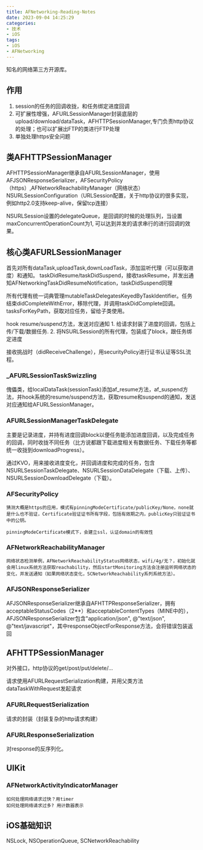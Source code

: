 ```yaml
---
title: AFNetworking-Reading-Notes
date: 2023-09-04 14:25:29
categories:
- 技术
- iOS
tags:
- iOS
- AFNetworking
---
```


  知名的网络第三方开源库。

  ## 作用

  1. session的任务的回调收拢，和任务绑定进度回调
  2. 可扩展性增强，AFURLSessionManager封装底层的upload/download/dataTask，AFHTTPSessionManager,专门负责http协议的处理；也可以扩展出FTP的类进行FTP处理
  3. 单独处理https安全问题
## 类AFHTTPSessionManager

AFHTTPSessionManager继承自AFURLSessionManager，使用AFJSONResponseSerializer，AFSecurityPolicy（https）,AFNetworkReachabilityManager（网络状态）NSURLSessionConfiguration（URLSession配置，关于http协议的很多实现，例如http2.0支持keep-alive，保留tcp连接）

NSURLSession设置的delegateQueue，是回调的时候的处理队列，当设置maxConcurrentOperationCount为1, 可以达到并发的请求串行的进行回调的效果。

## 核心类AFURLSessionManager

首先对所有dataTask,uploadTask,downLoadTask，添加监听代理（可以获取进度）和通知。
taskDidResume/taskDidSuspend，接收taskResume，并发出通知AFNetworkingTaskDidResumeNotification，taskDidSuspend同理

所有代理有统一词典管理mutableTaskDelegatesKeyedByTaskIdentifier。任务结束didCompleteWithError，移除代理，并调用taskDidComplete回调。tasksForKeyPath，获取对应任务，留给子类使用。

hook resume/suspend方法，发送对应通知
    1. 给请求封装了进度的回调，包括上传/下载/数据任务.
    2. 将NSURLSession的所有代理，包装成了block，跟任务绑定进度

接收挑战时（didReceiveChallenge），用securityPolicy进行证书认证等SSL流程。
### _AFURLSessionTaskSwizzling

傀儡类，给localDataTask(sessionTask)添加af_resume方法，af_suspend方法，并hook系统的resume/suspend方法，获取resume和suspend的通知，发送对应通知给AFURLSessionManager。

### AFURLSessionManagerTaskDelegate

主要是记录进度，并持有进度回调block以便任务能添加进度回调，以及完成任务的回调，同时收拢不同任务（比方说都跟下载进度相关有数据任务、下载任务等都统一收拢到downloadProgress）。

通过KVO，用来接收进度变化，并回调进度和完成的任务，包含NSURLSessionTaskDelegate、NSURLSessionDataDelegate（下载、上传）、NSURLSessionDownloadDelegate（下载）。


### AFSecurityPolicy

    猜测大概是https的应用，模式有pinningModeCertificate/publicKey/None，none就是什么也不验证，Certificate验证证书所有字段，包括有效期之内，publicKey只验证证书中的公钥。

    pinningModeCertificate模式下，会建立ssl，认证domain的有效性
### AFNetworkReachabilityManager

    网络状态检测单例，AFNetworkReachabilityStatus网络状态，wifi/4g/无？，初始化就会用linux系统方法获取reachability，然后startMonitoring方法会注册监听网络状态的变化，并发送通知（如果网络状态变化，SCNetworkReachability系列系统方法）。

### AFJSONResponseSerializer

AFJSONResponseSerializer继承自AFHTTPResponseSerializer，拥有acceptableStatusCodes（2**）和acceptableContentTypes（MINE中的），AFJSONResponseSerializer包含"application/json", @"text/json", @"text/javascript"，其中responseObjectForResponse方法，会将错误包装返回

## AFHTTPSessionManager

对外接口，http协议的get/post/put/delete/...

请求使用AFURLRequestSerialization构建，并用父类方法dataTaskWithRequest发起请求

### AFURLRequestSerialization

请求的封装（封装复杂的http请求构建）
### AFURLResponseSerialization

对response的反序列化。
## UIKit

### AFNetworkActivityIndicatorManager

    如何处理网络请求过快？用timer
    如何处理网络请求过多? 用计数器表示
## iOS基础知识

NSLock, NSOperationQueue, SCNetworkReachability
